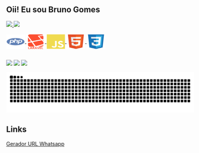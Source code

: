 

## Oii! Eu sou Bruno Gomes
 <div>
  <a href="https://github.com/jbgbruno">
  <img height="180em" src="https://github-readme-stats.vercel.app/api?username=jbgbruno&show_icons=true&theme=dracula&include_all_commits=true&count_private=true"/>
  <img height="180em" src="https://github-readme-stats.vercel.app/api/top-langs/?username=jbgbruno&layout=compact&langs_count=5&theme=dracula"/>
</div>
<div style="display: inline_block"><br>
  <img align="center" alt="Bruno-PHP" height="40" width="50" src="https://raw.githubusercontent.com/devicons/devicon/master/icons/php/php-plain.svg">
  <img align="center" alt="Bruno-LARAVEL" height="40" width="50" src="https://raw.githubusercontent.com/devicons/devicon/master/icons/laravel/laravel-plain-wordmark.svg">
  <img align="center" alt="Bruno-JS" height="40" width="50" src="https://raw.githubusercontent.com/devicons/devicon/master/icons/javascript/javascript-plain.svg">
  <img align="center" alt="Bruno-HTML" height="40" width="50" src="https://raw.githubusercontent.com/devicons/devicon/master/icons/html5/html5-original.svg">
  <img align="center" alt="Bruno-CSS" height="40" width="50" src="https://raw.githubusercontent.com/devicons/devicon/master/icons/css3/css3-original.svg">
</div>
  
  ##
 
<div> 
  <a href="https://instagram.com/brunogomes.dev" target="_blank"><img src="https://img.shields.io/badge/-Instagram-%23E4405F?style=for-the-badge&logo=instagram&logoColor=white" target="_blank"></a>
 <a href="https://www.linkedin.com/in/jbgbruno" target="_blank"><img src="https://img.shields.io/badge/-LinkedIn-%230077B5?style=for-the-badge&logo=linkedin&logoColor=white" target="_blank"></a> 
  <a href = "mailto:jbg.bruno@gmail.com"><img src="https://img.shields.io/badge/-Gmail-%23333?style=for-the-badge&logo=gmail&logoColor=white" target="_blank"></a>
  
 
  ![Snake animation](https://github.com/jbgbruno/jbgbruno/blob/master/github-contribution-grid-snake.svg)
 
 
 ## Links
 
  <a href="http://brunogomes.ml/gerador-link-whatsapp/" target="_blank">Gerador URL Whatsapp</a>
</div>
